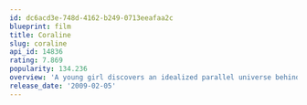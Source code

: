 ```yaml
---
id: dc6acd3e-748d-4162-b249-0713eeafaa2c
blueprint: film
title: Coraline
slug: coraline
api_id: 14836
rating: 7.869
popularity: 134.236
overview: 'A young girl discovers an idealized parallel universe behind a secret door in her new home, unaware that it contains a sinister secret.'
release_date: '2009-02-05'
---
```

